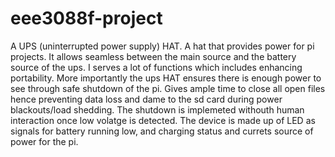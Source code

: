 # eee3088f-project
A UPS (uninterrupted power supply) HAT.
A hat that provides power for pi projects. It allows seamless between the main source and the battery source of the ups. I serves a lot of functions which includes enhancing portability. 
More importantly the ups HAT ensures there is enough power to see through safe shutdown of the pi. Gives ample time to close all open files hence preventing data loss and dame to the sd card during power blackouts/load shedding. The shutdown is implemeted withouth human interaction once low volatge is detected. 
The device is made up of LED as signals for battery running low, and charging status and currets source of power for the pi.
